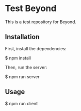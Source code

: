 # Test Beyond

This is a test repository for Beyond.

## Installation

First, install the dependencies:

$ npm install

Then, run the server:

$ npm run server

## Usage

$ npm run client
